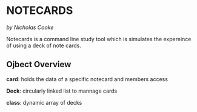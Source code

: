 # __NOTECARDS__ 
*by Nicholas Cooke*

Notecards is a command line study tool which is simulates the expereince of using a deck of note cards. 

## Ojbect Overview
**card**: holds the data of a specific notecard and members access

**Deck**: circularly linked list to mannage cards

**class**: dynamic array of decks 



